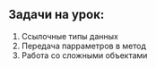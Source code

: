 ## Задачи на урок:

1. Ссылочные типы данных
2. Передача парраметров в метод 
3. Работа со сложными объектами
